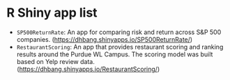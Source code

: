 # R Shiny app list
- `SP500ReturnRate`: An app for comparing risk and return across S&P 500 companies. (https://dhbang.shinyapps.io/SP500ReturnRate/)
- `RestaurantScoring`: An app that provides restaurant scoring and ranking results around the Purdue WL Campus. The scoring model was built based on Yelp review data. (https://dhbang.shinyapps.io/RestaurantScoring/)
